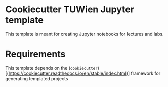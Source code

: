 # Cookiecutter TUWien Jupyter template

This template is meant for creating Jupyter notebooks for lectures and labs.

# Requirements

This template depends on the (`cookiecutter`)[(https://cookiecutter.readthedocs.io/en/stable/index.html)] framework for generating templated projects 

